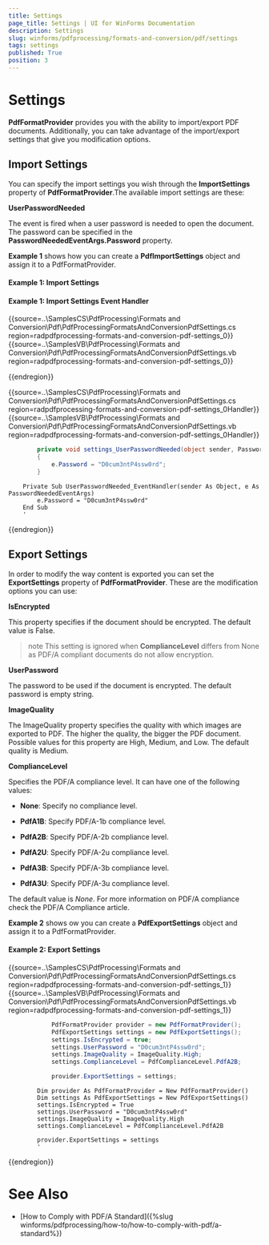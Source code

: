 ```yaml
---
title: Settings
page_title: Settings | UI for WinForms Documentation
description: Settings
slug: winforms/pdfprocessing/formats-and-conversion/pdf/settings
tags: settings
published: True
position: 3
---
```


# Settings

__PdfFormatProvider__ provides you with the ability to import/export PDF documents. Additionally, you can take advantage of the import/export settings that give you modification options.

## Import Settings

You can specify the import settings you wish through the __ImportSettings__ property of __PdfFormatProvider__.The available import settings are these:

__UserPasswordNeeded__

The event is fired when a user password is needed to open the document. The password can be specified in the __PasswordNeededEventArgs.Password__ property.

__Example 1__ shows how you can create a __PdfImportSettings__ object and assign it to a PdfFormatProvider.

#### Example 1: Import Settings

#### Example 1: Import Settings Event Handler

{{source=..\SamplesCS\PdfProcessing\Formats and Conversion\Pdf\PdfProcessingFormatsAndConversionPdfSettings.cs region=radpdfprocessing-formats-and-conversion-pdf-settings_0}}
{{source=..\SamplesVB\PdfProcessing\Formats and Conversion\Pdf\PdfProcessingFormatsAndConversionPdfSettings.vb region=radpdfprocessing-formats-and-conversion-pdf-settings_0}}

{{endregion}}

{{source=..\SamplesCS\PdfProcessing\Formats and Conversion\Pdf\PdfProcessingFormatsAndConversionPdfSettings.cs region=radpdfprocessing-formats-and-conversion-pdf-settings_0Handler}} 
{{source=..\SamplesVB\PdfProcessing\Formats and Conversion\Pdf\PdfProcessingFormatsAndConversionPdfSettings.vb region=radpdfprocessing-formats-and-conversion-pdf-settings_0Handler}}

````C#
        private void settings_UserPasswordNeeded(object sender, PasswordNeededEventArgs e)
        {
            e.Password = "D0cum3ntP4ssw0rd";
        }
````
````VB.NET
    Private Sub UserPasswordNeeded_EventHandler(sender As Object, e As PasswordNeededEventArgs)
        e.Password = "D0cum3ntP4ssw0rd"
    End Sub
    '
````

{{endregion}}

## Export Settings

In order to modify the way content is exported you can set the __ExportSettings__ property of __PdfFormatProvider__. These are the modification options you can use:

__IsEncrypted__

This property specifies if the document should be encrypted. The default value is False.

>note This setting is ignored when __ComplianceLevel__ differs from None as PDF/A compliant documents do not allow encryption.
>

__UserPassword__

The password to be used if the document is encrypted. The default password is empty string.

__ImageQuality__

The ImageQuality property specifies the quality with which images are exported to PDF. The higher the quality, the bigger the PDF document. Possible values for this property are High, Medium, and Low. The default quality is Medium.

__ComplianceLevel__

Specifies the PDF/A compliance level. It can have one of the following values:     

* __None__: Specify no compliance level.
            

* __PdfA1B__: Specify PDF/A-1b compliance level.
            

* __PdfA2B__: Specify PDF/A-2b compliance level.
            

* __PdfA2U__: Specify PDF/A-2u compliance level.
            

* __PdfA3B__: Specify PDF/A-3b compliance level.
            

* __PdfA3U__: Specify PDF/A-3u compliance level.
            

The default value is *None*. For more information on PDF/A compliance check the PDF/A Compliance article.

__Example 2__ shows ow you can create a __PdfExportSettings__ object and assign it to a PdfFormatProvider.

#### Example 2: Export Settings

{{source=..\SamplesCS\PdfProcessing\Formats and Conversion\Pdf\PdfProcessingFormatsAndConversionPdfSettings.cs region=radpdfprocessing-formats-and-conversion-pdf-settings_1}} 
{{source=..\SamplesVB\PdfProcessing\Formats and Conversion\Pdf\PdfProcessingFormatsAndConversionPdfSettings.vb region=radpdfprocessing-formats-and-conversion-pdf-settings_1}} 

````C#
            PdfFormatProvider provider = new PdfFormatProvider();
            PdfExportSettings settings = new PdfExportSettings();
            settings.IsEncrypted = true;
            settings.UserPassword = "D0cum3ntP4ssw0rd";
            settings.ImageQuality = ImageQuality.High;
            settings.ComplianceLevel = PdfComplianceLevel.PdfA2B;

            provider.ExportSettings = settings;
````
````VB.NET
        Dim provider As PdfFormatProvider = New PdfFormatProvider()
        Dim settings As PdfExportSettings = New PdfExportSettings()
        settings.IsEncrypted = True
        settings.UserPassword = "D0cum3ntP4ssw0rd"
        settings.ImageQuality = ImageQuality.High
        settings.ComplianceLevel = PdfComplianceLevel.PdfA2B

        provider.ExportSettings = settings
        '
````

{{endregion}}

# See Also

 * [How to Comply with PDF/A Standard]({%slug winforms/pdfprocessing/how-to/how-to-comply-with-pdf/a-standard%})
